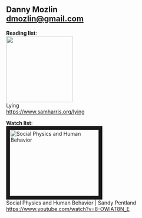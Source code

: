 Danny Mozlin  
dmozlin@gmail.com  
---------------------------------

**Reading list**:  
<a href="https://www.samharris.org/lying"><img src="https://www.samharris.org/images/made/images/uploads/lying-big-cover_900_1360_s@2x.png" width="180" /></a>  
Lying  
<https://www.samharris.org/lying>    
  
  
  
  
**Watch list**:  
<a href="http://www.youtube.com/watch?feature=player_embedded&v=8-OWlAT8N_E" target="_blank"><img src="http://img.youtube.com/vi/8-OWlAT8N_E/0.jpg" 
alt="Social Physics and Human Behavior" width="241" height="180" border="10" /></a>  
Social Physics and Human Behavior | Sandy Pentland  
<https://www.youtube.com/watch?v=8-OWlAT8N_E>
